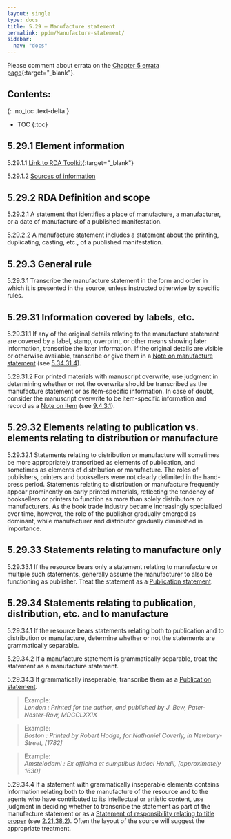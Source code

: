 ```yaml
---
layout: single
type: docs
title: 5.29 — Manufacture statement
permalink: ppdm/Manufacture-statement/
sidebar:
  nav: "docs"
---
```


Please comment about errata on the [Chapter 5 errata page](https://docs.google.com/document/d/14roAt0euvJ-x_AboSVoOcMhDLkXYSk35-btRO8xgKZI/edit#heading=h.v26zo86pkfre){:target="_blank"}.

## Contents:
{: .no_toc .text-delta }

- TOC
{:toc}

## 5.29.1 Element information

<a name="5.29.1.1">5.29.1.1</a> [Link to RDA Toolkit](https://beta.rdatoolkit.org/Content/Index?externalId=en-US_ala-426f9771-5684-39eb-bbeb-82a4a9a8e336){:target="_blank"}

<a name="5.29.1.2">5.29.1.2</a> [Sources of information](/DCRMR/ppdm/)

## 5.29.2 RDA Definition and scope

<a name="5.29.2.1">5.29.2.1</a> A statement that identifies a place of manufacture, a manufacturer, or a date of manufacture of a published manifestation.

<a name="5.29.2.2">5.29.2.2</a> A manufacture statement includes a statement about the printing, duplicating, casting, etc., of a published manifestation.

## 5.29.3 General rule

<a name="5.29.3.1">5.29.3.1</a> Transcribe the manufacture statement in the form and order in which it is presented in the source, unless instructed otherwise by specific rules.

## 5.29.31 Information covered by labels, etc.

<a name="5.29.31.1">5.29.31.1</a> If any of the original details relating to the manufacture statement are covered by a label, stamp, overprint, or other means showing later information, transcribe the later information. If the original details are visible or otherwise available, transcribe or give them in a [Note on manufacture statement](/DCRMR/ppdm/Note-on-manufacture-statement/) (see [5.34.31.4](/DCRMR/ppdm/Note-on-manufacture-statement/#5.34.31.4)).

<a name="5.29.31.2">5.29.31.2</a> For printed materials with manuscript overwrite, use judgment in determining whether or not the overwrite should be transcribed as the manufacture statement or as item-specific information. In case of doubt, consider the manuscript overwrite to be item-specific information and record as a [Note on item](/DCRMR/additional-notes/Note-on-item/) (see [9.4.3.1](/DCRMR/additional-notes/Note-on-item/#9.4.3.1)).

## 5.29.32 Elements relating to publication vs. elements relating to distribution or manufacture

<a name="5.29.32.1">5.29.32.1</a> Statements relating to distribution or manufacture will sometimes be more appropriately transcribed as elements of publication, and sometimes as elements of distribution or manufacture. The roles of publishers, printers and booksellers were not clearly delimited in the hand-press period. Statements relating to distribution or manufacture frequently appear prominently on early printed materials, reflecting the tendency of booksellers or printers to function as more than solely distributors or manufacturers. As the book trade industry became increasingly specialized over time, however, the role of the publisher gradually emerged as dominant, while manufacturer and distributor gradually diminished in importance.

## 5.29.33 Statements relating to manufacture only

<a name="5.29.33.1">5.29.33.1</a> If the resource bears only a statement relating to manufacture or multiple such statements, generally assume the manufacturer to also be functioning as publisher. Treat the statement as a [Publication statement](/DCRMR/ppdm/Publication-statement/). 

## 5.29.34 Statements relating to publication, distribution, etc. and to manufacture

<a name="5.29.34.1">5.29.34.1</a> If the resource bears statements relating both to publication and to distribution or manufacture, determine whether or not the statements are grammatically separable. 

<a name="5.29.34.2">5.29.34.2</a> If a manufacture statement is grammatically separable, treat the statement as a manufacture statement. 

<a name="5.29.34.3">5.29.34.3</a> If grammatically inseparable, transcribe them as a [Publication statement](/DCRMR/ppdm/Publication-statement/). 

>Example:  
><CITE>London : Printed for the author, and published by J. Bew, Pater-Noster-Row, MDCCLXXIX</CITE>

>Example:  
><CITE>Boston : Printed by Robert Hodge, for Nathaniel Coverly, in Newbury-Street, [1782]</CITE>

>Example:  
><CITE>Amstelodami : Ex officina et sumptibus Iudoci Hondii, [approximately 1630]</CITE>

<a name="5.29.34.4">5.29.34.4</a> If a statement with grammatically inseparable elements contains information relating both to the manufacture of the resource and to the agents who have contributed to its intellectual or artistic content, use judgment in deciding whether to transcribe the statement as part of the manufacture statement or as a [Statement of responsibility relating to title proper](/DCRMR/sor/Statement-of-responsibility-relating-to-title-proper/) (see [2.21.38.2](/DCRMR/sor/Statement-of-responsibility-relating-to-title-proper/#2.21.38.2)). Often the layout of the source will suggest the appropriate treatment.
